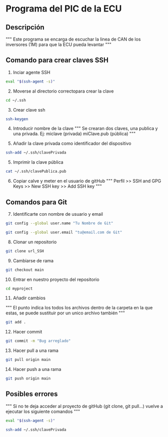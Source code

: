 # Programa del PIC de la ECU

## Descripción

"""
Este programa se encarga de escuchar la linea de CAN de los inversores (1M) para que la ECU pueda levantar
"""

## Comando para crear claves SSH

1) Inciar agente SSH
``` bash
eval "$(ssh-agent -s)"
```

2) Moverse al directorio correctopara crear la clave
``` bash
cd ~/.ssh
```

3) Crear clave ssh
``` bash
ssh-keygen
```

4) Introducir nombre de la clave
"""
Se crearan dos claves, una publica y una privada.
Ej: 
miclave (privada)
miClave.pub (pública)
"""

4) Añadir la clave privada como identificador del dispositivo
``` bash
ssh-add ~/.ssh/clavePrivada
```

5) Imprimir la clave pública
``` bash
cat ~/.ssh/clavePublica.pub
```

6) Copiar calve y meter en el usuario de gitHub
"""
Perfil >> SSH and GPG Keys >> New SSH key >> Add SSH key
"""

## Comandos para Git

7) Identificarte con nombre de usuario y email

``` bash
git config --global user.name "Tu Nombre de Git"
```

``` bash
git config --global user.email "tu@email.com de Git"
```

8) Clonar un repositorio 
``` bash
git clone url_SSH
```

9) Cambiarse de rama
``` bash
git checkout main
```

10) Entrar en nuestro proyecto del repositorio
``` bash
cd myproject
```

11) Añadir cambios

"""
El punto indica los todos los archivos dentro de la carpeta en la que estas, se puede sustituir por un unico archivo también
"""
``` bash
git add .
```

12) Hacer commit
``` bash
git commit -m "Bug arreglado"
```

13) Hacer pull a una rama
``` bash
git pull origin main
```

14) Hacer push a una rama
``` bash
git push origin main
```

## Posibles errores

"""
Si no te deja acceder al proyecto de gitHub (git clone, git pull...) vuelve a ejecutar los siguiente comandos
"""

``` bash
eval "$(ssh-agent -s)"
```

``` bash
ssh-add ~/.ssh/clavePrivada
```
